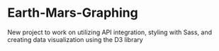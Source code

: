 # Earth-Mars-Graphing

New project to work on utilizing API integration, styling with Sass, and creating data visualization using the D3 library
